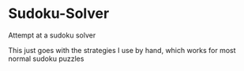 # Sudoku-Solver
Attempt at a sudoku solver


This just goes with the strategies I use by hand, which works for most normal sudoku puzzles
